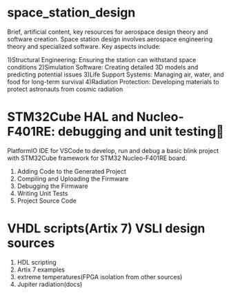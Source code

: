 # space_station_design
Brief, artificial content, key resources for aerospace design theory and software creation.
Space station design involves aerospace engineering theory and specialized software. Key aspects include:

1)Structural Engineering: Ensuring the station can withstand space conditions
2)Simulation Software: Creating detailed 3D models and predicting potential issues
3)Life Support Systems: Managing air, water, and food for long-term survival
4)Radiation Protection: Developing materials to protect astronauts from cosmic radiation

# STM32Cube HAL and Nucleo-F401RE: debugging and unit testing
PlatformIO IDE for VSCode to develop, run and debug a basic blink project with STM32Cube framework for STM32 Nucleo-F401RE board.

1) Adding Code to the Generated Project
2) Compiling and Uploading the Firmware
3) Debugging the Firmware
4) Writing Unit Tests
5) Project Source Code

# VHDL scripts(Artix 7) VSLI design sources

1) HDL scripting
2) Artix 7 examples
3) extreme temperatures(FPGA isolation from other sources)
4) Jupiter radiation(docs)
